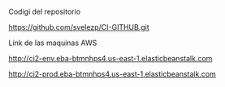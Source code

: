 Codigi del repositorio

https://github.com/svelezp/CI-GITHUB.git


Link de las maquinas AWS 

http://ci2-env.eba-btmnhps4.us-east-1.elasticbeanstalk.com

http://ci2-prod.eba-btmnhps4.us-east-1.elasticbeanstalk.com

